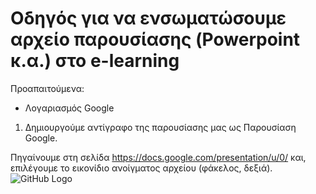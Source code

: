 # Οδηγός για να ενσωματώσουμε αρχείο παρουσίασης (Powerpoint κ.α.) στο e-learning
Προαπαιτούμενα:
- Λογαριασμός Google

1. Δημιουργούμε αντίγραφο της παρουσίασης μας ως Παρουσίαση Google.

Πηγαίνουμε στη σελίδα https://docs.google.com/presentation/u/0/ και, επιλέγουμε το εικονίδιο ανοίγματος αρχείου (φάκελος, δεξιά).
![GitHub Logo](/vannes1312/tutorial/1.png)
